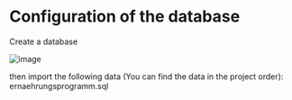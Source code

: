 # Configuration of the database

Create a database

![image](https://github.com/kasimAbi/JavaFX-Nutrition-plan-with-MySQL-Database-and-GUI/assets/49378640/4f02cd5c-d2e2-463f-b425-1cf413083220)

then import the following data (You can find the data in the project order): ernaehrungsprogramm.sql
